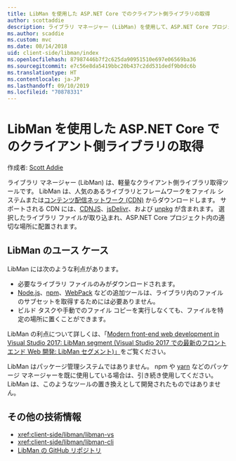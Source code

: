 ```yaml
---
title: LibMan を使用した ASP.NET Core でのクライアント側ライブラリの取得
author: scottaddie
description: ライブラリ マネージャー (LibMan) を使用して、ASP.NET Core プロジェクトにクライアント側ライブラリの資産をインストールする方法について説明します。
ms.author: scaddie
ms.custom: mvc
ms.date: 08/14/2018
uid: client-side/libman/index
ms.openlocfilehash: 87987446b7f2c625da90951510e697e06569ba36
ms.sourcegitcommit: e7c56e8da5419bbc20b437c2dd531dedf9b0dc6b
ms.translationtype: HT
ms.contentlocale: ja-JP
ms.lasthandoff: 09/10/2019
ms.locfileid: "70878331"
---
```

# <a name="client-side-library-acquisition-in-aspnet-core-with-libman"></a>LibMan を使用した ASP.NET Core でのクライアント側ライブラリの取得

作成者: [Scott Addie](https://twitter.com/Scott_Addie)

ライブラリ マネージャー (LibMan) は、軽量なクライアント側ライブラリ取得ツールです。 LibMan は、人気のあるライブラリとフレームワークをファイル システムまたは[コンテンツ配信ネットワーク (CDN)](https://wikipedia.org/wiki/Content_delivery_network) からダウンロードします。 サポートされる CDN には、[CDNJS](https://cdnjs.com/)、[jsDelivr](https://www.jsdelivr.com/)、および [unpkg](https://unpkg.com/#/) が含まれます。 選択したライブラリ ファイルが取り込まれ、ASP.NET Core プロジェクト内の適切な場所に配置されます。

## <a name="libman-use-cases"></a>LibMan のユース ケース

LibMan には次のような利点があります。

* 必要なライブラリ ファイルのみがダウンロードされます。
* [Node.js](https://nodejs.org)、[npm](https://www.npmjs.com)、[WebPack](https://webpack.js.org) などの追加ツールは、ライブラリ内のファイルのサブセットを取得するためには必要ありません。
* ビルド タスクや手動でのファイル コピーを実行しなくても、ファイルを特定の場所に置くことができます。

LibMan の利点について詳しくは、「[Modern front-end web development in Visual Studio 2017: LibMan segment (Visual Studio 2017 での最新のフロントエンド Web 開発: LibMan セグメント)」](https://channel9.msdn.com/Events/Build/2017/B8073#time=43m34s)をご覧ください。

LibMan はパッケージ管理システムではありません。 npm や [yarn](https://yarnpkg.com) などのパッケージ マネージャーを既に使用している場合は、引き続き使用してください。 LibMan は、このようなツールの置き換えとして開発されたものではありません。

## <a name="additional-resources"></a>その他の技術情報

* <xref:client-side/libman/libman-vs>
* <xref:client-side/libman/libman-cli>
* [LibMan の GitHub リポジトリ](https://github.com/aspnet/LibraryManager)
